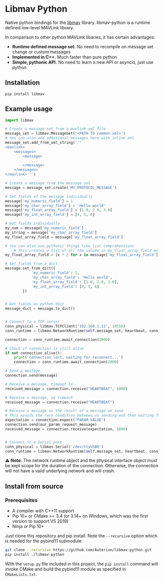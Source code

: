 # Libmav Python

Native python bindings for the [libmav](https://github.com/ThomasDebrunner/libmav) library.
libmav-python is a runtime defined low-level MAVLink library. 

In comparison to other python MAVLink libaries, it has certain advantages:

- **Runtime defined message set.** No need to recompile on message set change or custom messages
- **Implemented in C++.** Much faster than pure python
- **Simple, pythonic API.** No need to learn a new API or asyncio, just use python


## Installation

```
pip install libmav
```

## Example usage

```python
import libmav

# Create a message set from a mavlink xml file
message_set = libmav.MessageSet('<PATH TO common.xml>')
# You can also add additional messages here with inline xml
message_set.add_from_xml_string('''
<mavlink>
    <messages>
        <message>
            ...
        </message>
    </messages>
</mavlink>''')

# Create a message from the message set
message = message_set.create('MY_PROTOCOL_MESSAGE')

# Set fields of the message individually
message['my_numeric_field'] = 1
message['my_char_array_field'] = 'Hello world'
message['my_float_array_field'] = [1.0, 2.0, 3.0]
message['my_int_array_field'] = [4, 5, 6]

# Get fields individually
my_num = message['my_numeric_field']
my_string = message['my_char_array_field']
my_float_array_field = message['my_float_array_field']

# You can also use pythonic things like list comprehensions
    # This creates a list of all the values in my_float_array_field multiplied by 2
my_float_array_field = [x * 2 for x in message['my_float_array_field']]

# Set fields from a dict
message.set_from_dict({
            'my_numeric_field': 1,
            'my_char_array_field': 'Hello world',
            'my_float_array_field': [1.0, 2.0, 3.0],
            'my_int_array_field': [4, 5, 6]
        })


# Get fields as python dict
message_dict = message.to_dict()


# Connect to a TCP server
conn_physical = libmav.TCPClient('192.168.1.12', 14550)
conn_runtime = libmav.NetworkRuntime(self.message_set, heartbeat, conn_physical)

connection = conn_runtime.await_connection(2000)

# Check if connection is still alive
if not connection.alive():
    print('Connection lost, waiting for reconnect...')
    connection = conn_runtime.await_connection(2000)

# Send a message
connection.send(message)

# Receive a message, timeout 1s
received_message = connection.receive("HEARTBEAT", 1000)

# Receive a message, no timeout
received_message = connection.receive("HEARTBEAT")

# Receive a message as the result of a message we send
# This avoids the race condition between us sending and then waiting for reception
expectation = connection.expect("PARAM_VALUE")
connection.send(our_param_request_message)
received_message = connection.receive(expectation, 1000)


# Connect to a Serial port
conn_physical = libmav.Serial('/dev/ttyUSB0')
conn_runtime = libmav.NetworkRuntime(self.message_set, heartbeat, conn_physical)

```

⚠️ **Note:** The network runtime object and the physical interface object must be kept
scope for the duration of the connection. Otherwise, the connection will not have
a valid underlying network and will crash.

## Install from source

### Prerequisites

* A compiler with C++11 support
* Pip 10+ or CMake >= 3.4 (or 3.14+ on Windows, which was the first version to support VS 2019)
* Ninja or Pip 10+

Just clone this repository and pip install. Note the `--recursive` option which is
needed for the pybind11 submodule:

```bash
git clone --recursive https://github.com/Auterion/libmav-python.git
pip install ./libmav-python
```

With the `setup.py` file included in this project, the `pip install` command will
invoke CMake and build the pybind11 module as specified in `CMakeLists.txt`.
